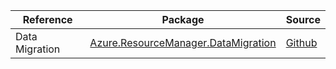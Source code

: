 | Reference | Package | Source |
|---|---|---|
|Data Migration|[Azure.ResourceManager.DataMigration](https://www.nuget.org/packages/Azure.ResourceManager.DataMigration)|[Github](https://github.com/Azure/azure-sdk-for-net/blob/main/sdk/datamigration/Azure.ResourceManager.DataMigration)|
